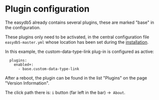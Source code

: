 # Plugin configuration

The easydb5 already contains several plugins, these are marked "base" in the configuration.

These plugins only need to be activated, in the central configuration file `easydb5-master.yml` whose location has been set during the [installation](/sysadmin/installation/installation.html#mount).

In this example, the custom-data-type-link plug-in is configured as active:

~~~~
  plugins:
    enabled+:
      - base.custom-data-type-link
~~~~


After a reboot, the plugin can be found in the list "Plugins" on the page "Version Information".

The click path there is: `i` button (far left in the bar) ->` About`.
